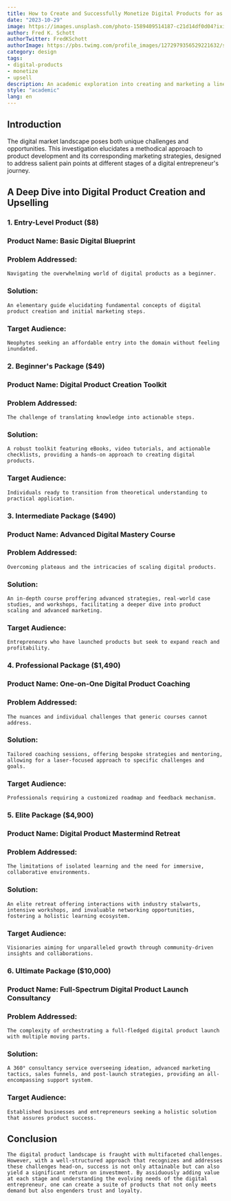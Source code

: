```yaml
---
title: How to Create and Successfully Monetize Digital Products for as much as $10,000
date: "2023-10-29"
image: https://images.unsplash.com/photo-1589409514187-c21d14df0d04?ixid=MnwxMjA3fDB8MHxwaG90by1wYWdlfHx8fGVufDB8fHx8&ixlib=rb-1.2.1&auto=format&fit=crop&w=1650&q=80
author: Fred K. Schott
authorTwitter: FredKSchott
authorImage: https://pbs.twimg.com/profile_images/1272979356529221632/sxvncugt_400x400.jpg
category: design
tags:
- digital-products
- monetize
- upsell
description: An academic exploration into creating and marketing a line of digital products with a structured upsell strategy, aimed at addressing specific pain points and maximizing ROI.
style: "academic"
lang: en
---
```

## Introduction

The digital market landscape poses both unique challenges and opportunities. This investigation elucidates a methodical approach to product development and its corresponding marketing strategies, designed to address salient pain points at different stages of a digital entrepreneur's journey.

## A Deep Dive into Digital Product Creation and Upselling

### 1. **Entry-Level Product ($8)**
### Product Name: Basic Digital Blueprint
### Problem Addressed: 
    Navigating the overwhelming world of digital products as a beginner.
### Solution: 
    An elementary guide elucidating fundamental concepts of digital product creation and initial marketing steps.
### Target Audience: 
    Neophytes seeking an affordable entry into the domain without feeling inundated.

### 2. **Beginner's Package ($49)**
### Product Name: Digital Product Creation Toolkit
### Problem Addressed: 
    The challenge of translating knowledge into actionable steps.
### Solution: 
    A robust toolkit featuring eBooks, video tutorials, and actionable checklists, providing a hands-on approach to creating digital products.
### Target Audience: 
    Individuals ready to transition from theoretical understanding to practical application.

### 3. **Intermediate Package ($490)**
### Product Name: Advanced Digital Mastery Course
### Problem Addressed: 
    Overcoming plateaus and the intricacies of scaling digital products.
### Solution: 
    An in-depth course proffering advanced strategies, real-world case studies, and workshops, facilitating a deeper dive into product scaling and advanced marketing.
### Target Audience: 
    Entrepreneurs who have launched products but seek to expand reach and profitability.

### 4. **Professional Package ($1,490)**
### Product Name: One-on-One Digital Product Coaching
### Problem Addressed: 
    The nuances and individual challenges that generic courses cannot address.
### Solution: 
    Tailored coaching sessions, offering bespoke strategies and mentoring, allowing for a laser-focused approach to specific challenges and goals.
### Target Audience: 
    Professionals requiring a customized roadmap and feedback mechanism.

### 5. **Elite Package ($4,900)**
### Product Name: Digital Product Mastermind Retreat
### Problem Addressed: 
    The limitations of isolated learning and the need for immersive, collaborative environments.
### Solution: 
    An elite retreat offering interactions with industry stalwarts, intensive workshops, and invaluable networking opportunities, fostering a holistic learning ecosystem.
### Target Audience: 
    Visionaries aiming for unparalleled growth through community-driven insights and collaborations.

### 6. **Ultimate Package ($10,000)**
### Product Name: Full-Spectrum Digital Product Launch Consultancy
### Problem Addressed: 
    The complexity of orchestrating a full-fledged digital product launch with multiple moving parts.
### Solution: 
    A 360° consultancy service overseeing ideation, advanced marketing tactics, sales funnels, and post-launch strategies, providing an all-encompassing support system.
### Target Audience: 
    Established businesses and entrepreneurs seeking a holistic solution that assures product success.

## Conclusion

    The digital product landscape is fraught with multifaceted challenges. However, with a well-structured approach that recognizes and addresses these challenges head-on, success is not only attainable but can also yield a significant return on investment. By assiduously adding value at each stage and understanding the evolving needs of the digital entrepreneur, one can create a suite of products that not only meets demand but also engenders trust and loyalty.
